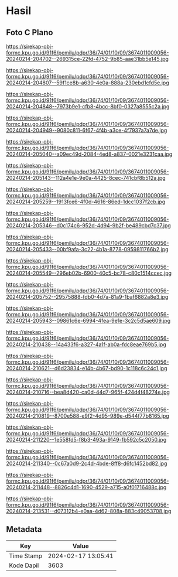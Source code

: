 # Hasil

## Foto C Plano

https://sirekap-obj-formc.kpu.go.id/91f6/pemilu/pdpr/36/74/01/10/09/3674011009056-20240214-204702--269315ce-22fd-4752-9b85-aae31bb5e145.jpg

https://sirekap-obj-formc.kpu.go.id/91f6/pemilu/pdpr/36/74/01/10/09/3674011009056-20240214-204807--59f1ce8b-a630-4e0a-888a-230ebd1cfd5e.jpg

https://sirekap-obj-formc.kpu.go.id/91f6/pemilu/pdpr/36/74/01/10/09/3674011009056-20240214-204848--7973b9e1-cfb8-4bcc-8bf0-0327a8555c2a.jpg

https://sirekap-obj-formc.kpu.go.id/91f6/pemilu/pdpr/36/74/01/10/09/3674011009056-20240214-204949--9080c811-6f67-4f4b-a3ce-4f7937a7a7de.jpg

https://sirekap-obj-formc.kpu.go.id/91f6/pemilu/pdpr/36/74/01/10/09/3674011009056-20240214-205040--a09ec49d-2084-4ed8-a837-0021e3231caa.jpg

https://sirekap-obj-formc.kpu.go.id/91f6/pemilu/pdpr/36/74/01/10/09/3674011009056-20240214-205143--112a4e1e-9e0a-4425-8cec-741cbf8b512a.jpg

https://sirekap-obj-formc.kpu.go.id/91f6/pemilu/pdpr/36/74/01/10/09/3674011009056-20240214-205259--1913fce6-4f0d-4616-86ed-1dcc1037f2cb.jpg

https://sirekap-obj-formc.kpu.go.id/91f6/pemilu/pdpr/36/74/01/10/09/3674011009056-20240214-205346--d0c174c6-952d-4d94-9b2f-be489cbd7c37.jpg

https://sirekap-obj-formc.kpu.go.id/91f6/pemilu/pdpr/36/74/01/10/09/3674011009056-20240214-205433--00bf9afa-3c22-4b1a-8778-0959811766b2.jpg

https://sirekap-obj-formc.kpu.go.id/91f6/pemilu/pdpr/36/74/01/10/09/3674011009056-20240214-205549--296eb02b-6900-40c5-bc78-c80c1514ccec.jpg

https://sirekap-obj-formc.kpu.go.id/91f6/pemilu/pdpr/36/74/01/10/09/3674011009056-20240214-205752--29575888-fdb0-4d7a-81a9-1baf6882a8e3.jpg

https://sirekap-obj-formc.kpu.go.id/91f6/pemilu/pdpr/36/74/01/10/09/3674011009056-20240214-205943--09861c6e-6994-4fea-9e1e-3c2c5d5ae609.jpg

https://sirekap-obj-formc.kpu.go.id/91f6/pemilu/pdpr/36/74/01/10/09/3674011009056-20240214-210438--14a433f6-a327-4a1f-ab0a-fdc8eae769b5.jpg

https://sirekap-obj-formc.kpu.go.id/91f6/pemilu/pdpr/36/74/01/10/09/3674011009056-20240214-210621--d6d23834-e14b-4b67-bd90-1c118c6c24c1.jpg

https://sirekap-obj-formc.kpu.go.id/91f6/pemilu/pdpr/36/74/01/10/09/3674011009056-20240214-210716--bea8d420-ca0d-44d7-965f-424d4f48274e.jpg

https://sirekap-obj-formc.kpu.go.id/91f6/pemilu/pdpr/36/74/01/10/09/3674011009056-20240214-210819--8700e588-e9f2-4d95-989e-d544f77b8165.jpg

https://sirekap-obj-formc.kpu.go.id/91f6/pemilu/pdpr/36/74/01/10/09/3674011009056-20240214-211220--1e558fd5-f8b3-493a-9149-fb592c5c2050.jpg

https://sirekap-obj-formc.kpu.go.id/91f6/pemilu/pdpr/36/74/01/10/09/3674011009056-20240214-211340--0c67a0d9-2c4d-4bde-8ff8-d6fc1452bd82.jpg

https://sirekap-obj-formc.kpu.go.id/91f6/pemilu/pdpr/36/74/01/10/09/3674011009056-20240214-211448--8826c4d1-1690-4529-a715-a0f01716488c.jpg

https://sirekap-obj-formc.kpu.go.id/91f6/pemilu/pdpr/36/74/01/10/09/3674011009056-20240214-213531--d07312b4-e0aa-4d62-808a-883c49053708.jpg


## Metadata

| Key        | Value               |
| ---------- | ------------------- |
| Time Stamp | 2024-02-17 13:05:41 |
| Kode Dapil | 3603                |



